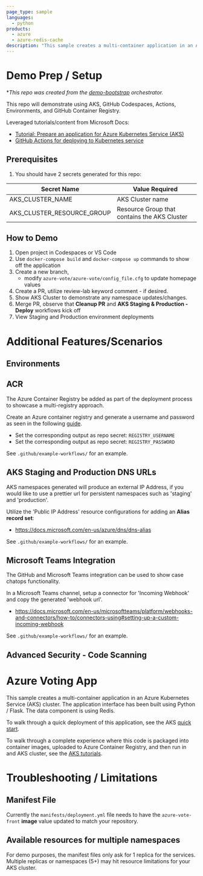 ```yaml
---
page_type: sample
languages:
  - python
products:
  - azure
  - azure-redis-cache
description: "This sample creates a multi-container application in an Azure Kubernetes Service (AKS) cluster."
---
```

# Demo Prep / Setup
**This repo was created from the [demo-bootstrap](https://github.com/octodemo/demo-bootstrap) orchestrator.*

This repo will demonstrate using AKS, GitHub Codespaces, Actions, Environments, and GitHub Container Registry.

Leveraged tutorials/content from Microsoft Docs:
- [Tutorial: Prepare an application for Azure Kubernetes Service (AKS)](https://docs.microsoft.com/en-us/azure/aks/tutorial-kubernetes-prepare-app)
- [GitHub Actions for deploying to Kubernetes service](https://docs.microsoft.com/en-us/azure/aks/kubernetes-action)

## Prerequisites

1. You should have 2 secrets generated for this repo:

| Secret Name | Value Required |
|-------------      |--------------- |
|AKS_CLUSTER_NAME             | AKS Cluster name |
|AKS_CLUSTER_RESOURCE_GROUP   | Resource Group that contains the AKS Cluster  |


## How to Demo
1. Open project in Codespaces or VS Code
2. Use `docker-compose build` and `docker-compose up` commands to show off the application
3. Create a new branch, 
    - modify `azure-vote/azure-vote/config_file.cfg` to update homepage values
1. Create a PR, utilize review-lab keyword comment - if desired.
1. Show AKS Cluster to demonstrate any namespace updates/changes.
1. Merge PR, observe that **Cleanup PR** and **AKS Staging & Production - Deploy** workflows kick off
1. View Staging and Production environment deployments

# Additional Features/Scenarios

## Environments

## ACR
The Azure Container Registry be added as part of the deployment process to showcase a multi-registry approach.

Create an Azure container registry and generate a username and password as seen in the following [guide](https://docs.microsoft.com/en-us/azure/container-instances/container-instances-github-action).
  - Set the corresponding output as repo secret: `REGISTRY_USERNAME`
  - Set the corresponding output as repo secret: `REGISTRY_PASSWORD`

See `.github/example-workflows/` for an example. 

## AKS Staging and Production DNS URLs
AKS namespaces generated will produce an external IP Address, if you would like to use a prettier url for persistent namespaces such as 'staging' and 'production'.

Utilize the 'Public IP Address' resource configurations for adding an **Alias record set**:
- https://docs.microsoft.com/en-us/azure/dns/dns-alias

See `.github/example-workflows/` for an example. 

## Microsoft Teams Integration
The GitHub and Microsoft Teams integration can be used to show case chatops functionality.

In a Microsoft Teams channel, setup a connector for 'Incoming Webhook' and copy the generated 'webhook url'.
- https://docs.microsoft.com/en-us/microsoftteams/platform/webhooks-and-connectors/how-to/connectors-using#setting-up-a-custom-incoming-webhook

See `.github/example-workflows/` for an example. 

## Advanced Security - Code Scanning

# Azure Voting App

This sample creates a multi-container application in an Azure Kubernetes Service (AKS) cluster. The application interface has been built using Python / Flask. The data component is using Redis.

To walk through a quick deployment of this application, see the AKS [quick start](https://docs.microsoft.com/en-us/azure/aks/kubernetes-walkthrough?WT.mc_id=none-github-nepeters).

To walk through a complete experience where this code is packaged into container images, uploaded to Azure Container Registry, and then run in and AKS cluster, see the [AKS tutorials](https://docs.microsoft.com/en-us/azure/aks/tutorial-kubernetes-prepare-app?WT.mc_id=none-github-nepeters).

# Troubleshooting / Limitations

## Manifest File
Currently the `manifests/deployment.yml` file needs to have the `azure-vote-front` **image** value updated to match your repository.

## Available resources for multiple namespaces
For demo purposes, the manifest files only ask for 1 replica for the services. Multiple replicas or namespaces (5+) may hit resource limitations for your AKS cluster.
